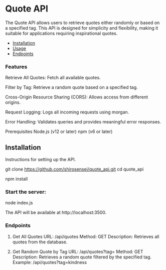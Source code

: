 # Quote API
The Quote API allows users to retrieve quotes either randomly or based on a specified tag. This API is designed for simplicity and flexibility, making it suitable for applications requiring inspirational quotes.

- [Installation](#installation)
- [Usage](#usage)
- [Endpoints](#endpoints)

### Features
Retrieve All Quotes: Fetch all available quotes.

Filter by Tag: Retrieve a random quote based on a specified tag.

Cross-Origin Resource Sharing (CORS): Allows access from different origins.

Request Logging: Logs all incoming requests using morgan.

Error Handling: Validates queries and provides meaningful error responses.

Prerequisites
Node.js (v12 or later)
npm (v6 or later)

## Installation

Instructions for setting up the API.


git clone https://github.com/shirosensei/quote_api.git
cd quote_api

npm install

### Start the server:

node index.js

The API will be available at http://localhost:3500.

### Endpoints

1. Get All Quotes
URL: /api/quotes
Method: GET
Description: Retrieves all quotes from the database.

2. Get Random Quote by Tag
URL: /api/quotes?tag=<tag>
Method: GET
Description: Retrieves a random quote filtered by the specified tag.
Example: /api/quotes?tag=kindness

